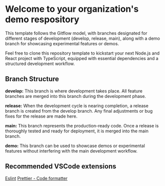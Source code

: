 
# Welcome to your organization's demo respository
This template follows the Gitflow model, with branches designated for different stages of development (develop, release, main), along with a demo branch for showcasing experimental features or demos.

Feel free to clone this repository template to kickstart your next Node.js and React project with TypeScript, equipped with essential dependencies and a structured development workflow.


## Branch Structure

**develop:** This branch is where development takes place. All feature branches are merged into this branch during the development phase.

**release:** When the development cycle is nearing completion, a release branch is created from the develop branch. Any final adjustments or bug fixes for the release are made here.

**main:** This branch represents the production-ready code. Once a release is thoroughly tested and ready for deployment, it is merged into the main branch.

**demo:** This branch can be used to showcase demos or experimental features without interfering with the main development workflow.
  

## Recommended VSCode extensions
[Eslint](https://marketplace.visualstudio.com/items?itemName=dbaeumer.vscode-eslint)
[Prettier - Code formatter](https://marketplace.visualstudio.com/items?itemName=esbenp.prettier-vscode)
